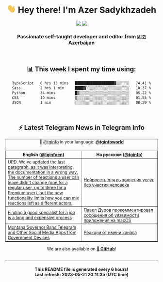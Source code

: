 <div align="center">
	<div>
		<h1>
      <img src="./assets/hi.gif" width="30px"> Hey there! I'm Azer Sadykhzadeh
    </h1>
    <img height="18" src="https://komarev.com/ghpvc/?username=sadykhzadeh&label=Views&color=2081c1&style=flat-square" />
		<a href="https://wakatime.com/Azer"> <img height="18" src="https://wakatime.com/badge/user/f80ae27a-c328-426f-a381-bc84136e2dd6.svg" /> </a>
    <h3>
      Passionate self-taught developer and editor from 🇦🇿 Azerbaijan
    </h3>
  </div>
  <br>

<h2>📊 This week I spent my time using:</h2>

<!--START_SECTION:waka-->

```text
TypeScript   8 hrs 13 mins   ██████████████████▓░░░░░░   74.41 %
Sass         2 hrs 1 min     ████▓░░░░░░░░░░░░░░░░░░░░   18.37 %
Python       34 mins         █▒░░░░░░░░░░░░░░░░░░░░░░░   05.22 %
CSS          10 mins         ▒░░░░░░░░░░░░░░░░░░░░░░░░   01.55 %
JSON         1 min           ░░░░░░░░░░░░░░░░░░░░░░░░░   00.29 %
```

<!--END_SECTION:waka-->

<br>

<h2>⚡️ Latest Telegram News in Telegram Info</h2>
  <table border>
		<tr>
			<th width="50%">English (<a href="https://t.me/tginfoen">@tginfoen</a>)</th>
			<th>На русском (<a href="https://t.me/tginfo">@tginfo</a>)</th>
		</tr>
		<caption>🚩 <a href="https://t.me/tginfo">@tginfo</a> in your language: <a href="https://t.me/tginfoworld"><b>@tginfoworld</b></a><caption/>
  <tr><td><a href="https://t.me/tginfoen/1655">UPD. We've updated the last paragraph, as it was interpreting the documentation in a wrong way. The number of reactions a user can leave didn't change (one for a regular user, up to three for a Premium user), but the new functionality limits how you can mix reactions left as different actors.</a></td>
    <td><a href="https://t.me/tginfo/3662">Нейросеть для выполнения услуг без участия человека</a></td></tr><tr><td><a href="https://t.me/tginfoen/1654">Finding a good specialist for a job is a long and expensive process</a></td>
    <td><a href="https://t.me/tginfo/3661">Павел Дуров прокомментировал сообщения об уязвимости приложения на macOS</a></td></tr><tr><td><a href="https://t.me/tginfoen/1653">Montana Governor Bans Telegram and Other Social Media Apps from Government Devices</a></td>
    <td><a href="https://t.me/tginfo/3660">Реакции от имени канала</a></td></tr>
</table>
We are also available on <a href="https://github.com/tginfo"><b>🐙 GitHub</b></a>!
</div>

<br>
<hr>
<h4 align="center">This README file is generated <b>every 6 hours</b>!</br>Last refresh: <b>2023-05-21 20:11:35 (UTC time)</b></h4>
